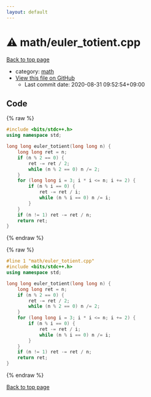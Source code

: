 ```yaml
---
layout: default
---
```


<!-- mathjax config similar to math.stackexchange -->
<script type="text/javascript" async
  src="https://cdnjs.cloudflare.com/ajax/libs/mathjax/2.7.5/MathJax.js?config=TeX-MML-AM_CHTML">
</script>
<script type="text/x-mathjax-config">
  MathJax.Hub.Config({
    TeX: { equationNumbers: { autoNumber: "AMS" }},
    tex2jax: {
      inlineMath: [ ['$','$'] ],
      processEscapes: true
    },
    "HTML-CSS": { matchFontHeight: false },
    displayAlign: "left",
    displayIndent: "2em"
  });
</script>

<script type="text/javascript" src="https://cdnjs.cloudflare.com/ajax/libs/jquery/3.4.1/jquery.min.js"></script>
<script src="https://cdn.jsdelivr.net/npm/jquery-balloon-js@1.1.2/jquery.balloon.min.js" integrity="sha256-ZEYs9VrgAeNuPvs15E39OsyOJaIkXEEt10fzxJ20+2I=" crossorigin="anonymous"></script>
<script type="text/javascript" src="../../assets/js/copy-button.js"></script>
<link rel="stylesheet" href="../../assets/css/copy-button.css" />


# :warning: math/euler_totient.cpp

<a href="../../index.html">Back to top page</a>

* category: <a href="../../index.html#7e676e9e663beb40fd133f5ee24487c2">math</a>
* <a href="{{ site.github.repository_url }}/blob/master/math/euler_totient.cpp">View this file on GitHub</a>
    - Last commit date: 2020-08-31 09:52:54+09:00




## Code

<a id="unbundled"></a>
{% raw %}
```cpp
#include <bits/stdc++.h>
using namespace std;

long long euler_totient(long long n) {
    long long ret = n;
    if (n % 2 == 0) {
        ret -= ret / 2;
        while (n % 2 == 0) n /= 2;
    }
    for (long long i = 3; i * i <= n; i += 2) {
        if (n % i == 0) {
            ret -= ret / i;
            while (n % i == 0) n /= i;
        }
    }
    if (n != 1) ret -= ret / n;
    return ret;
}
```
{% endraw %}

<a id="bundled"></a>
{% raw %}
```cpp
#line 1 "math/euler_totient.cpp"
#include <bits/stdc++.h>
using namespace std;

long long euler_totient(long long n) {
    long long ret = n;
    if (n % 2 == 0) {
        ret -= ret / 2;
        while (n % 2 == 0) n /= 2;
    }
    for (long long i = 3; i * i <= n; i += 2) {
        if (n % i == 0) {
            ret -= ret / i;
            while (n % i == 0) n /= i;
        }
    }
    if (n != 1) ret -= ret / n;
    return ret;
}

```
{% endraw %}

<a href="../../index.html">Back to top page</a>


